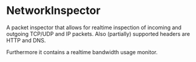 NetworkInspector
================

A packet inspector that allows for realtime inspection of incoming and outgoing TCP/UDP and IP packets.
Also (partially) supported headers are HTTP and DNS.

Furthermore it contains a realtime bandwidth usage monitor.

